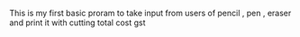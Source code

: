 This is my first basic proram to take input from users of  pencil , pen , eraser and print it with cutting total cost gst
